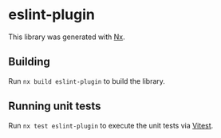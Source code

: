 # eslint-plugin

This library was generated with [Nx](https://nx.dev).

## Building

Run `nx build eslint-plugin` to build the library.

## Running unit tests

Run `nx test eslint-plugin` to execute the unit tests via [Vitest](https://vitest.dev).
